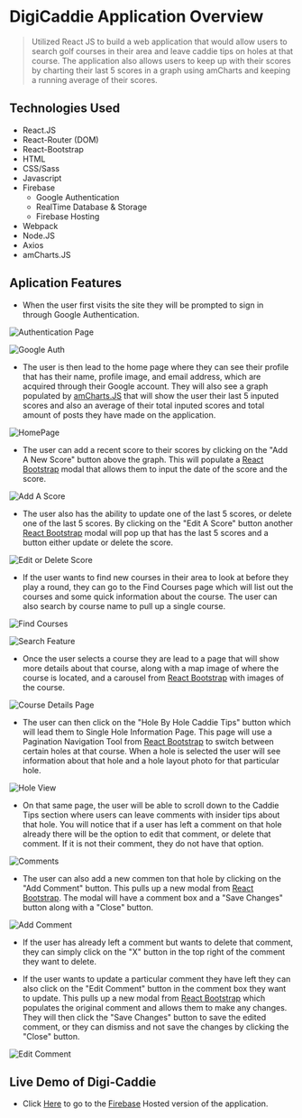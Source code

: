 # DigiCaddie Application Overview
>Utilized React JS to build a web application that would allow users to search golf courses in their area and leave caddie tips on holes at that course. The application also allows users to keep up with their scores by charting their last 5 scores in a graph using amCharts and keeping a running average of their scores.

## Technologies Used
* React.JS
* React-Router (DOM)
* React-Bootstrap
* HTML
* CSS/Sass
* Javascript
* Firebase
    - Google Authentication
    - RealTime Database & Storage
    - Firebase Hosting
* Webpack
* Node.JS
* Axios
* amCharts.JS

## Aplication Features
* When the user first visits the site they will be prompted to sign in through Google Authentication. 

![Authentication Page](https://github.com/phillipsja97/digiCaddie/blob/master/src/Assets/UnAuthed.PNG?raw=true)

![Google Auth](https://github.com/phillipsja97/digiCaddie/blob/master/src/Assets/GoogleAuth.PNG?raw=true)

* The user is then lead to the home page where they can see their profile that has their name, profile image, and email address, which are acquired through their Google account. They will also see a graph populated by [amCharts.JS](https://www.amcharts.com/) that will show the user their last 5 inputed scores and also an average of their total inputed scores and total amount of posts they have made on the application.

![HomePage](https://github.com/phillipsja97/digiCaddie/blob/master/src/Assets/digiCaddieScreenShot.png?raw=true)

* The user can add a recent score to their scores by clicking on the "Add A New Score" button above the graph. This will populate a [React Bootstrap](https://react-bootstrap.github.io/) modal that allows them to input the date of the score and the score.

![Add A Score](https://github.com/phillipsja97/digiCaddie/blob/master/src/Assets/AddScore.PNG?raw=true)

* The user also has the ability to update one of the last 5 scores, or delete one of the last 5 scores. By clicking on the "Edit A Score" button another [React Bootstrap](https://react-bootstrap.github.io/) modal will pop up that has the last 5 scores and a button either update or delete the score.

![Edit or Delete Score](https://github.com/phillipsja97/digiCaddie/blob/master/src/Assets/EditingScore.PNG?raw=true)

* If the user wants to find new courses in their area to look at before they play a round, they can go to the Find Courses page which will list out the courses and some quick information about the course. The user can also search by course name to pull up a single course.

![Find Courses](https://github.com/phillipsja97/digiCaddie/blob/master/src/Assets/FindCourses.PNG?raw=true)

![Search Feature](https://github.com/phillipsja97/digiCaddie/blob/master/src/Assets/search.PNG?raw=true)

* Once the user selects a course they are lead to a page that will show more details about that course, along with a map image of where the course is located, and a carousel from [React Bootstrap](https://react-bootstrap.github.io/) with images of the course.

![Course Details Page](https://github.com/phillipsja97/digiCaddie/blob/master/src/Assets/CourseDetails.PNG?raw=true)

* The user can then click on the "Hole By Hole Caddie Tips" button which will lead them to Single Hole Information Page. This page will use a Pagination Navigation Tool from [React Bootstrap](https://react-bootstrap.github.io/) to switch between certain holes at that course. When a hole is selected the user will see information about that hole and a hole layout photo for that particular hole.

![Hole View](https://github.com/phillipsja97/digiCaddie/blob/master/src/Assets/HoldDetails1.PNG?raw=true)

* On that same page, the user will be able to scroll down to the Caddie Tips section where users can leave comments with insider tips about that hole. You will notice that if a user has left a comment on that hole already there will be the option to edit that comment, or delete that comment. If it is not their comment, they do not have that option.

![Comments](https://github.com/phillipsja97/digiCaddie/blob/master/src/Assets/HoleDetails2%20-Tips.PNG?raw=true)

* The user can also add a new commen ton that hole by clicking on the "Add Comment" button. This pulls up a new modal from [React Bootstrap](https://react-bootstrap.github.io/). The modal will have a comment box and a "Save Changes" button along with a "Close" button.

![Add Comment](https://github.com/phillipsja97/digiCaddie/blob/master/src/Assets/AddComment.PNG?raw=true)

* If the user has already left a comment but wants to delete that comment, they can simply click on the "X" button in the top right of the comment they want to delete.

* If the user wants to update a particular comment they have left they can also click on the "Edit Comment" button in the comment box they want to update. This pulls up a new modal from [React Bootstrap](https://react-bootstrap.github.io/) which populates the original comment and allows them to make any changes. They will then click the "Save Changes" button to save the edited comment, or they can dismiss and not save the changes by clicking the "Close" button.

![Edit Comment](https://github.com/phillipsja97/digiCaddie/blob/master/src/Assets/EditComment.PNG?raw=true)

## Live Demo of Digi-Caddie

* Click [Here](https://digicaddie-capstone.web.app/auth) to go to the [Firebase](https://firebase.google.com/) Hosted version of the application.

